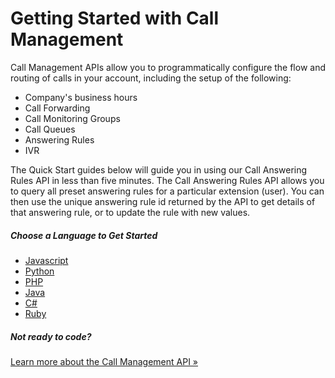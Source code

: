 # Getting Started with Call Management

Call Management APIs allow you to programmatically configure the flow and routing of calls in your account, including the setup of the following:

* Company's business hours
* Call Forwarding
* Call Monitoring Groups
* Call Queues
* Answering Rules
* IVR

The Quick Start guides below will guide you in using our Call Answering Rules API in less than five minutes. The Call Answering Rules API allows you to query all preset answering rules for a particular extension (user). You can then use the unique answering rule id returned by the API to get details of that answering rule, or to update the rule with new values.

##### Choose a Language to Get Started

* [Javascript](./node/)
* [Python](./python/)
* [PHP](./php/)
* [Java](./java/)
* [C#](./c-sharp/)
* [Ruby](./ruby/)

##### Not ready to code?

<a class="btn btn-primary" href="https://developers.ringcentral.com/api-products/configuration">Learn more about the Call Management API &raquo;</a>
